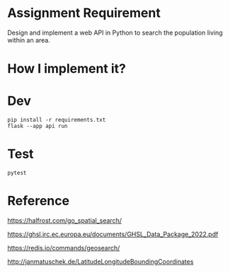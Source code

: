 # Assignment Requirement
Design and implement a web API in Python to search the population living within an area.

# How I implement it?



# Dev
```shell
pip install -r requirements.txt
flask --app api run
```

# Test
```shell
pytest
```

# Reference
https://halfrost.com/go_spatial_search/

https://ghsl.jrc.ec.europa.eu/documents/GHSL_Data_Package_2022.pdf

https://redis.io/commands/geosearch/

http://janmatuschek.de/LatitudeLongitudeBoundingCoordinates


